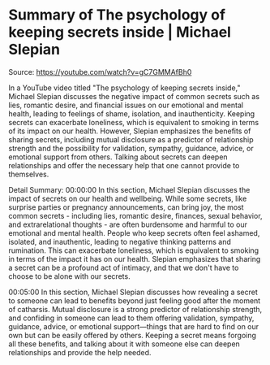 # Summary of The psychology of keeping secrets inside | Michael Slepian

Source: https://youtube.com/watch?v=gC7GMMAfBh0

In a YouTube video titled "The psychology of keeping secrets inside," Michael Slepian discusses the negative impact of common secrets such as lies, romantic desire, and financial issues on our emotional and mental health, leading to feelings of shame, isolation, and inauthenticity. Keeping secrets can exacerbate loneliness, which is equivalent to smoking in terms of its impact on our health. However, Slepian emphasizes the benefits of sharing secrets, including mutual disclosure as a predictor of relationship strength and the possibility for validation, sympathy, guidance, advice, or emotional support from others. Talking about secrets can deepen relationships and offer the necessary help that one cannot provide to themselves.

Detail Summary: 
00:00:00
In this section, Michael Slepian discusses the impact of secrets on our health and wellbeing. While some secrets, like surprise parties or pregnancy announcements, can bring joy, the most common secrets - including lies, romantic desire, finances, sexual behavior, and extrarelational thoughts - are often burdensome and harmful to our emotional and mental health. People who keep secrets often feel ashamed, isolated, and inauthentic, leading to negative thinking patterns and rumination. This can exacerbate loneliness, which is equivalent to smoking in terms of the impact it has on our health. Slepian emphasizes that sharing a secret can be a profound act of intimacy, and that we don't have to choose to be alone with our secrets.

00:05:00
In this section, Michael Slepian discusses how revealing a secret to someone can lead to benefits beyond just feeling good after the moment of catharsis. Mutual disclosure is a strong predictor of relationship strength, and confiding in someone can lead to them offering validation, sympathy, guidance, advice, or emotional support—things that are hard to find on our own but can be easily offered by others. Keeping a secret means forgoing all these benefits, and talking about it with someone else can deepen relationships and provide the help needed.

